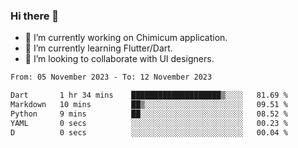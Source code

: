 ### Hi there 👋

<!--
**devcat37/devcat37** is a ✨ _special_ ✨ repository because its `README.md` (this file) appears on your GitHub profile.-->


- 🔭 I’m currently working on Chimicum application.
- 🌱 I’m currently learning Flutter/Dart.
- 👯 I’m looking to collaborate with UI designers.
<!-- - 🤔 I’m looking for help with ... -->

<!--START_SECTION:waka-->

```txt
From: 05 November 2023 - To: 12 November 2023

Dart       1 hr 34 mins    ████████████████████▒░░░░   81.69 %
Markdown   10 mins         ██▒░░░░░░░░░░░░░░░░░░░░░░   09.51 %
Python     9 mins          ██░░░░░░░░░░░░░░░░░░░░░░░   08.52 %
YAML       0 secs          ░░░░░░░░░░░░░░░░░░░░░░░░░   00.23 %
D          0 secs          ░░░░░░░░░░░░░░░░░░░░░░░░░   00.04 %
```

<!--END_SECTION:waka-->

